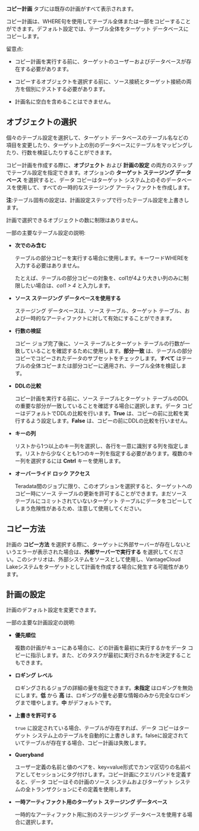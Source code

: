 **コピー計画** タブには既存の計画がすべて表示されます。

コピー計画は、WHERE句を使用してテーブル全体または一部をコピーすることができます。デフォルト設定では、テーブル全体をターゲット データベースにコピーします。

留意点:

-   コピー計画を実行する前に、ターゲットのユーザーおよびデータベースが存在する必要があります。

-   コピーするオブジェクトを選択する前に、ソース接続とターゲット接続の両方を個別にテストする必要があります。

-   計画名に空白を含めることはできません。

オブジェクトの選択
------------------

個々のテーブル設定を選択して、ターゲット データベースのテーブル名などの項目を変更したり、ターゲット上の別のデータベースにテーブルをマッピングしたり、行数を検証したりすることができます。

コピー計画を作成する際に、**オブジェクト** および **計画の設定** の両方のステップでテーブル設定を指定できます。オプションの **ターゲット ステージング データベース** を選択すると、データ コピーはターゲット システム上のそのデータベースを使用して、すべての一時的なステージング アーティファクトを作成します。

**注**:テーブル固有の設定は、計画設定ステップで行ったテーブル設定を上書きします。

計画で選択できるオブジェクトの数に制限はありません。

一部の主要なテーブル設定の説明:

-   **次でのみ含む**

    テーブルの部分コピーを実行する場合に使用します。キーワードWHEREを入力する必要はありません。

    たとえば、テーブルの部分コピーの対象を、col1が4より大きい列のみに制限したい場合は、*col1 \> 4* と入力します。

-   **ソース ステージング データベースを使用する**

    ステージング データベースは、ソース テーブル、ターゲット テーブル、および一時的なアーティファクトに対して有効にすることができます。

-   **行数の検証**

    コピー ジョブ完了後に、ソース テーブルとターゲット テーブルの行数が一致していることを確認するために使用します。**部分一致** は、テーブルの部分コピーでコピーされたデータのサブセットをチェックします。**すべて** はテーブルの全体コピーまたは部分コピーに適用され、テーブル全体を検証します。

-   **DDLの比較**

    コピー計画を実行する前に、ソース テーブルとターゲット テーブルのDDLの重要な部分が一致していることを確認する場合に選択します。データ コピーはデフォルトでDDLの比較を行います。**True** は、コピーの前に比較を実行するよう設定します。**False** は、コピーの前にDDLの比較を行いません。

-   **キーの列**

    リストから1つ以上のキー列を選択し、各行を一意に識別する列を指定します。リストから少なくとも1つのキー列を指定する必要があります。複数のキー列を選択するには **Cntrl** キーを使用します。

-   **オーバーライド ロック アクセス**

    Teradata間のジョブに限り、このオプションを選択すると、ターゲットへのコピー時にソース テーブルの更新を許可することができます。まだソース テーブルにコミットされていないターゲット テーブルにデータをコピーしてしまう危険性があるため、注意して使用してください。

コピー方法
----------

計画の **コピー方法** を選択する際に、ターゲットに外部サーバーが存在しないというエラーが表示された場合は、**外部サーバーで実行する** を選択してください。このシナリオは、外部システムをソースとして使用し、VantageCloud Lakeシステムをターゲットとして計画を作成する場合に発生する可能性があります。

計画の設定
----------

計画のデフォルト設定を変更できます。

一部の主要な計画設定の説明:

-   **優先順位**

    複数の計画がキューにある場合に、どの計画を最初に実行するかをデータ コピーに指示します。また、どのタスクが最初に実行されるかを決定することもできます。

-   **ロギング レベル**

    ロギングされるジョブの詳細の量を指定できます。**未指定** はロギングを無効にします。**低** から **高** は、ロギングの量を必要な情報のみから完全なロギングまで増やします。**中** がデフォルトです。

-   **上書きを許可する**

    `true` に設定されている場合、テーブルが存在すれば、データ コピーはターゲット システム上のテーブルを自動的に上書きします。falseに設定されていてテーブルが存在する場合、コピー計画は失敗します。

-   **Queryband**

    ユーザー定義の名前と値のペアを、key=value形式でカンマ区切りの名前ペアとしてセッションにタグ付けします。コピー計画にクエリバンドを定義すると、データ コピーはその計画のソース システムおよびターゲット システムの全トランザクションにその定義を使用します。

-   **一時アーティファクト用のターゲット ステージング データベース**

    一時的なアーティファクト用に別のステージング データベースを使用する場合に選択します。
